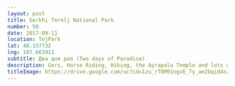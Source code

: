 ```yaml
---
layout: post
title: Gorkhi Terelj National Park
number: 50
date: 2017-09-11
location: TejPark
lat: 48.157732
lng: 107.663911
subtitle: Два дня рая (Two days of Paradise)
description: Gers, Horse Riding, Hiking, the Ayrapala Temple and lots of food!
titleImage: https://drive.google.com/uc?id=1zu_rT0M91ogvE_Ty_ae2bqid4nJFXzzQ
---
```

